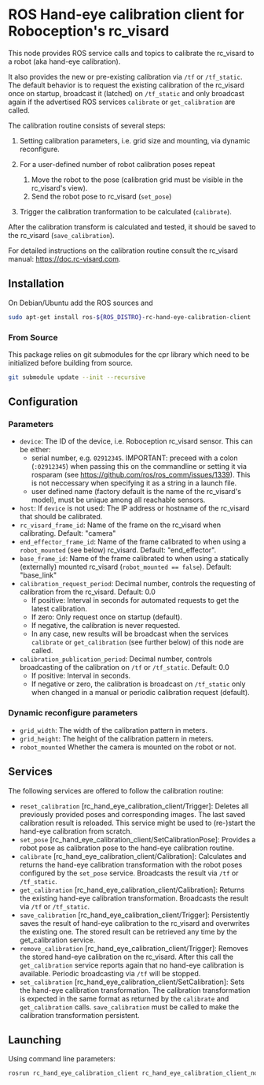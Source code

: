 ROS Hand-eye calibration client for Roboception's rc_visard
=========================================================

This node provides ROS service calls and topics to calibrate the rc_visard to a robot (aka hand-eye calibration).

It also provides the new or pre-existing calibration via `/tf` or `/tf_static`.
The default behavior is to request the existing calibration of the rc_visard
once on startup, broadcast it (latched) on `/tf_static` and only broadcast again
if the advertised ROS services `calibrate` or `get_calibration` are called.

The calibration routine consists of several steps:

1. Setting calibration parameters, i.e. grid size and mounting, via dynamic reconfigure.
2. For a user-defined number of robot calibration poses repeat

    1. Move the robot to the pose (calibration grid must be visible in the rc_visard's view).
    2. Send the robot pose to rc_visard (`set_pose`)

3. Trigger the calibration tranformation to be calculated (`calibrate`).

After the calibration transform is calculated and tested, it should be saved to the rc_visard (`save_calibration`).

For detailed instructions on the calibration routine consult the rc_visard manual: https://doc.rc-visard.com.

Installation
------------

On Debian/Ubuntu add the ROS sources and

```bash
sudo apt-get install ros-${ROS_DISTRO}-rc-hand-eye-calibration-client
```

### From Source

This package relies on git submodules for the cpr library which need to be initialized before building from source.

~~~bash
git submodule update --init --recursive
~~~

Configuration
-------------

### Parameters

* `device`: The ID of the device, i.e. Roboception rc_visard sensor. This can be either:
  * serial number, e.g. `02912345`.
    IMPORTANT: preceed with a colon (`:02912345`) when passing this on the commandline or
    setting it via rosparam (see https://github.com/ros/ros_comm/issues/1339).
    This is not neccessary when specifying it as a string in a launch file.
  * user defined name (factory default is the name of the rc_visard's model), must be unique among all
    reachable sensors.
* `host`: If `device` is not used: The IP address or hostname of the rc_visard that should be calibrated.
* `rc_visard_frame_id`: Name of the frame on the rc_visard when calibrating. Default: "camera"
* `end_effector_frame_id`: Name of the frame calibrated to when using a `robot_mounted` (see below) rc_visard. Default: "end_effector".
* `base_frame_id`: Name of the frame calibrated to when using a statically (externally) mounted rc_visard (`robot_mounted == false`). Default: "base_link"
* `calibration_request_period`: Decimal number, controls the requesting of calibration from the rc_visard. Default: 0.0
  * If positive: Interval in seconds for automated requests to get the latest calibration.
  * If zero: Only request once on startup (default).
  * If negative, the calibration is never requested.
  * In any case, new results will be broadcast when the services `calibrate` or `get_calibration` (see further below) of this node are called.
* `calibration_publication_period`: Decimal number, controls broadcasting of the calibration on `/tf` or `/tf_static`. Default: 0.0
  * If positive: Interval in seconds.
  * If negative or zero, the calibration is broadcast on `/tf_static` only when changed in a manual or periodic calibration request (default).

### Dynamic reconfigure parameters

* `grid_width`: The width of the calibration pattern in meters.
* `grid_height`: The height of the calibration pattern in meters.
* `robot_mounted` Whether the camera is mounted on the robot or not.

Services
--------

The following services are offered to follow the calibration routine:

* `reset_calibration` [rc_hand_eye_calibration_client/Trigger]: Deletes all previously provided poses and corresponding images. The last saved calibration result is reloaded. This service might be used to (re-)start the hand-eye calibration from scratch.
* `set_pose` [rc_hand_eye_calibration_client/SetCalibrationPose]: Provides a robot pose as calibration pose to the hand-eye calibration routine.
* `calibrate` [rc_hand_eye_calibration_client/Calibration]: Calculates and returns the hand-eye calibration transformation with the robot poses configured by the `set_pose` service. Broadcasts the result via `/tf` or `/tf_static`.
* `get_calibration` [rc_hand_eye_calibration_client/Calibration]: Returns the existing hand-eye calibration transformation. Broadcasts the result via `/tf` or `/tf_static`.
* `save_calibration` [rc_hand_eye_calibration_client/Trigger]: Persistently saves the result of hand-eye calibration to the rc_visard and overwrites the existing one. The stored result can be retrieved any time by the get_calibration service.
* `remove_calibration` [rc_hand_eye_calibration_client/Trigger]: Removes the stored hand-eye calibration on the rc_visard. After this call the `get_calibration` service reports again that no hand-eye calibration is available. Periodic broadcasting via `/tf` will be stopped.
* `set_calibration` [rc_hand_eye_calibration_client/SetCalibration]: Sets the hand-eye calibration transformation. The calibration transformation is expected in the same format as returned by the `calibrate` and `get_calibration` calls. `save_calibration` must be called to make the calibration transformation persistent.

Launching
---------

Using command line parameters:

~~~bash
rosrun rc_hand_eye_calibration_client rc_hand_eye_calibration_client_node _device:=:<serial_number>
~~~

